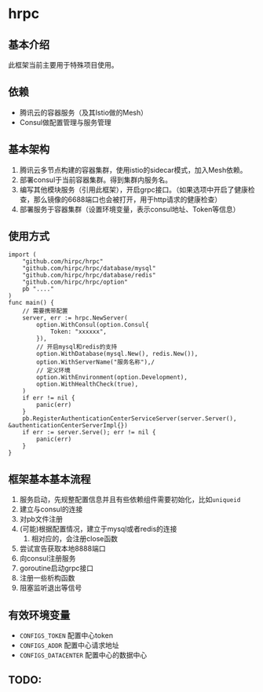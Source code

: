 # hrpc

## 基本介绍
此框架当前主要用于特殊项目使用。

## 依赖
- 腾讯云的容器服务（及其Istio做的Mesh）
- Consul做配置管理与服务管理

## 基本架构
1. 腾讯云多节点构建的容器集群，使用istio的sidecar模式，加入Mesh依赖。
2. 部署consul于当前容器集群。得到集群内服务名。
3. 编写其他模块服务（引用此框架），开启grpc接口。（如果选项中开启了健康检查，那么镜像的6688端口也会被打开，用于http请求的健康检查）
4. 部署服务于容器集群（设置环境变量，表示consul地址、Token等信息）

## 使用方式
```
import (
    "github.com/hirpc/hrpc"
    "github.com/hirpc/hrpc/database/mysql"
	"github.com/hirpc/hrpc/database/redis"
    "github.com/hirpc/hrpc/option"
    pb "...."
)
func main() {
    // 需要携带配置
    server, err := hrpc.NewServer(
        option.WithConsul(option.Consul{
			Token: "xxxxxx",
		}),
        // 开启mysql和redis的支持
		option.WithDatabase(mysql.New(), redis.New()),
		option.WithServerName("服务名称"),/
        // 定义环境
		option.WithEnvironment(option.Development),
		option.WithHealthCheck(true),
    )
    if err != nil {
        panic(err)
    }
    pb.RegisterAuthenticationCenterServiceServer(server.Server(), &authenticationCenterServerImpl{})
    if err := server.Serve(); err != nil {
        panic(err)
    }
}
```

## 框架基本基本流程
1. 服务启动，先规整配置信息并且有些依赖组件需要初始化，比如`uniqueid`
2. 建立与consul的连接
3. 对pb文件注册
4. (可能)根据配置情况，建立于mysql或者redis的连接
   1. 相对应的，会注册close函数
5. 尝试宣告获取本地8888端口
6. 向consul注册服务
7. goroutine启动grpc接口
8. 注册一些析构函数
9.  阻塞监听退出等信号

## 有效环境变量
- `CONFIGS_TOKEN` 配置中心token
- `CONFIGS_ADDR` 配置中心请求地址
- `CONFIGS_DATACENTER` 配置中心的数据中心

## TODO: